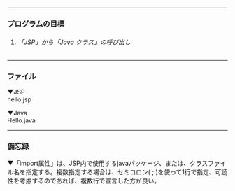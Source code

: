 - - -
### プログラムの目標
1. ###### 「JSP」から「Java クラス」の呼び出し
- - -
### ファイル

▼JSP  
hello.jsp

▼Java  
Hello.java

- - -
### 備忘録
▼「import属性」は、JSP内で使用するjavaパッケージ、または、クラスファイル名を指定する。複数指定する場合は、セミコロン( ; )を使って1行で指定、可読性を考慮するのであれば、複数行で宣言した方が良い。